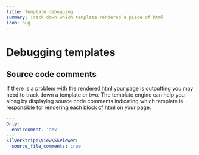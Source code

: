 ```yaml
---
title: Template debugging
summary: Track down which template rendered a piece of html
icon: bug
---
```


# Debugging templates

## Source code comments

If there is a problem with the rendered html your page is outputting you may need 
to track down a template or two. The template engine can help you along by displaying 
source code comments indicating which template is responsible for rendering each 
block of html on your page.

```yml
---
Only:
  environment: 'dev'
---
SilverStripe\View\SSViewer:
  source_file_comments: true
```

